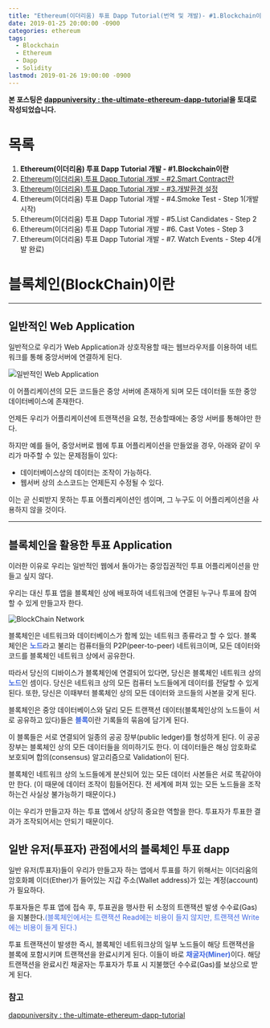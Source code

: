 ```yaml
---
title: "Ethereum(이더리움) 투표 Dapp Tutorial(번역 및 개발)- #1.Blockchain이란"
date: 2019-01-25 20:00:00 -0900
categories: ethereum
tags: 
  - Blockchain
  - Ethereum
  - Dapp
  - Solidity
lastmod: 2019-01-26 19:00:00 -0900
---
```


**본 포스팅은 [dappuniversity : the-ultimate-ethereum-dapp-tutorial](http://www.dappuniversity.com/articles/the-ultimate-ethereum-dapp-tutorial)을 토대로 작성되었습니다.**

# 목록

1. **Ethereum(이더리움) 투표 Dapp Tutorial 개발 - #1.Blockchain이란**
2. [Ethereum(이더리움) 투표 Dapp Tutorial 개발 - #2.Smart Contract란](https://choi3897.github.io/ethereum/ethereum-dapp-2/#)
3. [Ethereum(이더리움) 투표 Dapp Tutorial 개발 - #3.개발환경 설정](https://choi3897.github.io/ethereum/ethereum-dapp-3/#)
4. Ethereum(이더리움) 투표 Dapp Tutorial 개발 - #4.Smoke Test - Step 1(개발 시작)
5. Ethereum(이더리움) 투표 Dapp Tutorial 개발 - #5.List Candidates - Step 2
6. Ethereum(이더리움) 투표 Dapp Tutorial 개발 - #6. Cast Votes - Step 3
7. Ethereum(이더리움) 투표 Dapp Tutorial 개발 - #7. Watch Events - Step 4(개발 완료)

# 블록체인(BlockChain)이란

---

## 일반적인 Web Application

일반적으로 우리가 Web Application과 상호작용할 때는 웹브라우저를 이용하여 네트워크를 통해 중앙서버에 연결하게 된다.

![일반적인 Web Application](http://www.dappuniversity.com/web_application_diagram.png)

이 어플리케이션의 모든 코드들은 중앙 서버에 존재하게 되며 모든 데이터들 또한 중앙 데이터베이스에 존재한다.

언제든 우리가 어플리케이션에 트랜잭션을 요청, 전송할때에는 중앙 서버를 통해야만 한다.

하지만 예를 들어, 중앙서버로 웹에 투표 어플리케이션을 만들었을 경우, 아래와 같이 우리가 마주할 수 있는 문제점들이 있다:

* 데이터베이스상의 데이터는 조작이 가능하다.
* 웹서버 상의 소스코드는 언제든지 수정될 수 있다.

이는 곧 신뢰받지 못하는 투표 어플리케이션인 셈이며, 그 누구도 이 어플리케이션을 사용하지 않을 것이다.

---

## 블록체인을 활용한 투표 Application

이러한 이유로 우리는 일반적인 웹에서 돌아가는 중앙집권적인 투표 어플리케이션을 만들고 싶지 않다.

우리는 대신 투표 앱을 블록체인 상에 배포하여 네트워크에 연결된 누구나 투표에 참여할 수 있게 만들고자 한다.

![BlockChain Network](http://www.dappuniversity.com/ethereum_blockchain_nodes_diagram.png)

블록체인은 네트워크와 데이터베이스가 함께 있는 네트워크 종류라고 할 수 있다. 블록체인은 <span style="color:#4169E1">**노드**</span>라고 불리는 컴퓨터들의 P2P(peer-to-peer) 네트워크이며, 모든 데이터와 코드를 블록체인 네트워크 상에서 공유한다.

따라서 당신의 디바이스가 블록체인에 연결되어 있다면, 당신은 블록체인 네트워크 상의 <span style="color:#4169E1">**노드**</span>인 셈이다. 당신은 네트워크 상의 모든 컴퓨터 노드들에게 데이터를 전달할 수 있게 된다. 또한, 당신은 이때부터 블록체인 상의 모든 데이터와 코드들의 사본을 갖게 된다.

블록체인은 중앙 데이터베이스와 달리 모든 트랜잭션 데이터(블록체인상의 노드들이 서로 공유하고 있다)들은 <span style="color:#4169E1">**블록**</span>이란 기록들의 묶음에 담기게 된다.

이 블록들은 서로 연결되어 일종의 공공 장부(public ledger)를 형성하게 된다. 이 공공 장부는 블록체인 상의 모든 데이터들을 의미하기도 한다. 이 데이터들은 해싱 암호화로 보호되며 합의(consensus) 알고리즘으로 Validation이 된다.

블록체인 네트워크 상의 노드들에게 분산되어 있는 모든 데이터 사본들은 서로 똑같아야만 한다. (이 때문에 데이터 조작이 힘들어진다. 전 세계에 퍼져 있는 모든 노드들을 조작하는건 사실상 불가능하기 때문이다.)

이는 우리가 만들고자 하는 투표 앱에서 상당히 중요한 역할을 한다. 투표자가 투표한 결과가 조작되어서는 안되기 때문이다.

## 일반 유저(투표자) 관점에서의 블록체인 투표 dapp

일반 유저(투표자)들이 우리가 만들고자 하는 앱에서 투표를 하기 위해서는 이더리움의 암호화폐 이더(Ether)가 들어있는 지갑 주소(Wallet address)가 있는 계정(account)가 필요하다.

투표자들은 투표 앱에 접속 후, 투표권을 행사한 뒤 소정의 트랜잭션 발생 수수료(Gas)을 지불한다.<span style="color:#4169E1">(블록체인에서는 트랜잭션 Read에는 비용이 들지 않지만, 트랜잭션 Write에는 비용이 들게 된다.)</span>

투표 트랜잭션이 발생한 즉시, 블록체인 네트워크상의 일부 노드들이 해당 트랜잭션을 블록에 포함시키며 트랜잭션을 완료시키게 된다. 이들이 바로 <span style="color:#4169E1">**채굴자(Miner)**</span>이다. 해당 트랜잭션을 완료시킨 채굴자는 투표자가 투표 시 지불했던 수수료(Gas)를 보상으로 받게 된다.

### 참고

[dappuniversity : the-ultimate-ethereum-dapp-tutorial](http://www.dappuniversity.com/articles/the-ultimate-ethereum-dapp-tutorial)
